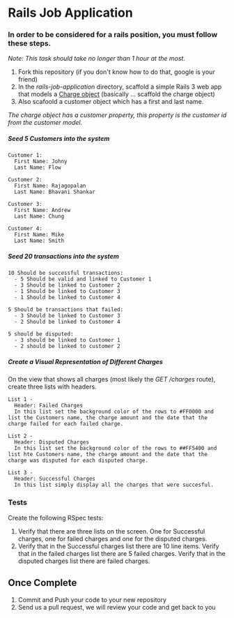 # Rails Job Application

### In order to be considered for a rails position, you must follow these steps.
*Note: This task should take no longer than 1 hour at the most.*

1. Fork this repository (if you don't know how to do that, google is your friend)
2. In the *rails-job-application* directory, scaffold a simple Rails 3 web app that models a [Charge object](https://stripe.com/docs/api#charge_object) (basically ... scaffold the charge object)
3. Also scafoold a customer object which has a first and last name. 

*The charge object has a customer property, this property is the customer id from the customer model.*

##### Seed 5 Customers into the system
    Customer 1: 
      First Name: Johny 
      Last Name: Flow

    Customer 2: 
      First Name: Rajagopalan
      Last Name: Bhavani Shankar

    Customer 3: 
      First Name: Andrew
      Last Name: Chung

    Customer 4: 
      First Name: Mike
      Last Name: Smith

  
##### Seed 20 transactions into the system

    10 Should be successful transactions:
      - 5 Should be valid and linked to Customer 1
      - 3 Should be linked to Customer 2
      - 1 Should be linked to Customer 3
      - 1 Should be linked to Customer 4
    
    5 Should be transactions that failed:
      - 3 Should be linked to Customer 3
      - 2 Should be linked to Customer 4
    
    5 should be disputed:
      - 3 should be linked to Customer 1
      - 2 should be linked to customer 2


##### Create a Visual Representation of Different Charges
On the view that shows all charges (most likely the *GET /charges* route), create three lists with headers. 

    List 1 - 
      Header: Failed Charges
      In this list set the background color of the rows to #FF0000 and list the Customers name, the charge amount and the date that the charge failed for each failed charge. 

    List 2 - 
      Header: Disputed Charges
      In this list set the background color of the rows to ##FF5400 and list hte Customers name, the charge amount and the date that the charge was disputed for each disputed charge. 

    List 3 - 
      Header: Successful Charges
      In this list simply display all the charges that were succesful. 

### Tests

Create the following RSpec tests:

  1.  Verify that there are three lists on the screen. One for Successful charges, one for failed charges and one for the disputed charges. 
  2.  Verify that in the Successful charges list there are 10 line items. Verify that in the failed charges list there are 5 failed charges. Verify that in the disputed charges list there are failed charges. 

## Once Complete
1. Commit and Push your code to your new repository
2. Send us a pull request, we will review your code and get back to you



